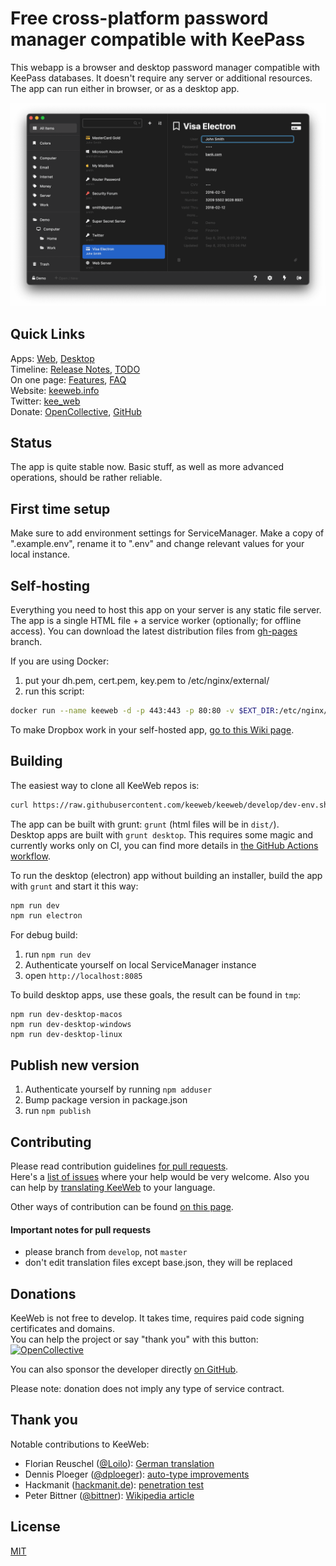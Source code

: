 # Free cross-platform password manager compatible with KeePass

This webapp is a browser and desktop password manager compatible with KeePass databases. It doesn't require any server or additional resources.
The app can run either in browser, or as a desktop app.

![screenshot](img/screenshot.png)

## Quick Links

Apps: [Web](https://app.keeweb.info/), [Desktop](https://github.com/keeweb/keeweb/releases/latest)  
Timeline: [Release Notes](release-notes.md), [TODO](https://github.com/keeweb/keeweb/wiki/TODO)  
On one page: [Features](https://keeweb.info/#features), [FAQ](https://github.com/keeweb/keeweb/wiki/FAQ)  
Website: [keeweb.info](https://keeweb.info)  
Twitter: [kee_web](https://twitter.com/kee_web)  
Donate: [OpenCollective](https://opencollective.com/keeweb#support), [GitHub](https://github.com/sponsors/antelle)

## Status

The app is quite stable now. Basic stuff, as well as more advanced operations, should be rather reliable.

## First time setup

Make sure to add environment settings for ServiceManager. Make a copy of ".example.env", rename it to ".env" and change relevant values for your local instance.

## Self-hosting

Everything you need to host this app on your server is any static file server. The app is a single HTML file + a service worker (optionally; for offline access).
You can download the latest distribution files from [gh-pages](https://github.com/keeweb/keeweb/archive/gh-pages.zip) branch.

If you are using Docker:

1. put your dh.pem, cert.pem, key.pem to /etc/nginx/external/
2. run this script:

```bash
docker run --name keeweb -d -p 443:443 -p 80:80 -v $EXT_DIR:/etc/nginx/external/ antelle/keeweb
```

To make Dropbox work in your self-hosted app, [go to this Wiki page](https://github.com/keeweb/keeweb/wiki/Dropbox-and-GDrive).

## Building

The easiest way to clone all KeeWeb repos is:

```bash
curl https://raw.githubusercontent.com/keeweb/keeweb/develop/dev-env.sh | bash -
```

The app can be built with grunt: `grunt` (html files will be in `dist/`).  
Desktop apps are built with `grunt desktop`. This requires some magic and currently works only on CI,
you can find more details in [the GitHub Actions workflow](.github/workflows/build.yaml).

To run the desktop (electron) app without building an installer, build the app with `grunt` and start it this way:

```bash
npm run dev
npm run electron
```

For debug build:

1. run `npm run dev`
2. Authenticate yourself on local ServiceManager instance
3. open `http://localhost:8085`

To build desktop apps, use these goals, the result can be found in `tmp`:

```
npm run dev-desktop-macos
npm run dev-desktop-windows
npm run dev-desktop-linux
```

## Publish new version

1. Authenticate yourself by running `npm adduser`
1. Bump package version in package.json
1. run `npm publish`

## Contributing

Please read contribution guidelines [for pull requests](.github/PULL_REQUEST_TEMPLATE.md).  
Here's a [list of issues](https://github.com/keeweb/keeweb/labels/help%20wanted) where your help would be very welcome.
Also you can help by [translating KeeWeb](https://keeweb.oneskyapp.com) to your language.

Other ways of contribution can be found [on this page](CONTRIBUTING.md).

#### Important notes for pull requests

-   please branch from `develop`, not `master`
-   don't edit translation files except base.json, they will be replaced

## Donations

KeeWeb is not free to develop. It takes time, requires paid code signing certificates and domains.  
You can help the project or say "thank you" with this button:  
[<img src="https://opencollective.com/keeweb/tiers/backer.svg?avatarHeight=42&width=880" alt="OpenCollective">](https://opencollective.com/keeweb#support)

You can also sponsor the developer directly [on GitHub](https://github.com/sponsors/antelle).

Please note: donation does not imply any type of service contract.

## Thank you

Notable contributions to KeeWeb:

-   Florian Reuschel ([@Loilo](https://github.com/Loilo)): [German translation](https://keeweb.oneskyapp.com/collaboration/translate/project/project/173183/language/550)
-   Dennis Ploeger ([@dploeger](https://github.com/dploeger)): [auto-type improvements](https://github.com/keeweb/keeweb/pulls?q=is%3Apr+is%3Aclosed+author%3Adploeger)
-   Hackmanit ([hackmanit.de](https://www.hackmanit.de)): [penetration test](https://www.hackmanit.de/en/blog-en/104-pro-bono-penetration-test-keeweb)
-   Peter Bittner ([@bittner](https://github.com/bittner)): [Wikipedia article](https://en.wikipedia.org/wiki/KeeWeb)

## License

[MIT](https://github.com/keeweb/keeweb/blob/master/LICENSE)
